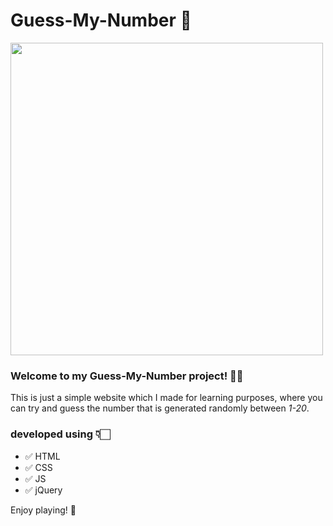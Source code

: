 # Guess-My-Number 🔮

<img src="https://cdn.dribbble.com/users/1065420/screenshots/3956946/gary-question-mark.gif" width="500"/>

### Welcome to my **Guess-My-Number** project! 👋🏻 

This is just a simple website which I made for learning purposes, where you can try and guess the number that is generated randomly between *1-20*. 

### developed using 👇🏻
* ✅ HTML 
* ✅ CSS
* ✅ JS
* ✅ jQuery

Enjoy playing! 🎉
